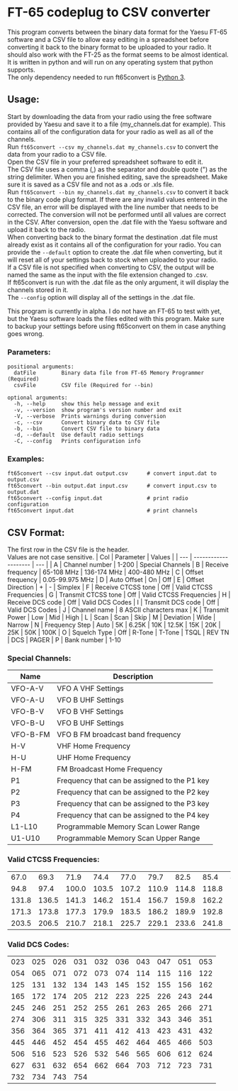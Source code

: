 # FT-65 codeplug to CSV converter
This program converts between the binary data format for the Yaesu FT-65 software and a CSV file to allow easy editing in a spreadsheet before converting it back to the binary format to be uploaded to your radio. It should also work with the FT-25 as the format seems to be almost identical.
It is written in python and will run on any operating system that python supports.  
The only dependency needed to run ft65convert is [Python 3](https://www.python.org/downloads/).

## Usage:
Start by downloading the data from your radio using the free software provided by Yaesu and save it to a file (my_channels.dat for example). This contains all of the configuration data for your radio as well as all of the channels.  
Run `ft65convert --csv my_channels.dat my_channels.csv` to convert the data from your radio to a CSV file.  
Open the CSV file in your preferred spreadsheet software to edit it.  
The CSV file uses a comma (,) as the separator and double quote (") as the string delimiter. 
When you are finished editing, save the spreadsheet. Make sure it is saved as a CSV file and not as a .ods or .xls file.  
Run `ft65convert --bin my_channels.dat my_channels.csv` to convert it back to the binary code plug format. If there are any invalid values entered in the CSV file, an error will be displayed with the line number that needs to be corrected. The conversion will not be performed until all values are correct in the CSV. After conversion, open the .dat file with the Yaesu software and upload it back to the radio.  
When converting back to the binary format the destination .dat file must already exist as it contains all of the configuration for your radio. You can provide the `--default` option to create the .dat file when converting, but it will reset all of your settings back to stock when uploaded to your radio.  
If a CSV file is not specified when converting to CSV, the output will be named the same as the input with the file extension changed to .csv.  
If ft65convert is run with the .dat file as the only argument, it will display the channels stored in it.  
The `--config` option will display all of the settings in the .dat file.

This program is currently in alpha. I do not have an FT-65 to test with yet, but the Yaesu software loads the files edited with this program. Make sure to backup your settings before using ft65convert on them in case anything goes wrong.

### Parameters:
    positional arguments:
      datFile        Binary data file from FT-65 Memory Programmer (Required)
      csvFile        CSV file (Required for --bin)
    
    optional arguments:
      -h, --help     show this help message and exit
      -v, --version  show program's version number and exit
      -V, --verbose  Prints warnings during conversion
      -c, --csv      Convert binary data to CSV file
      -b, --bin      Convert CSV file to binary data
      -d, --default  Use default radio settings
      -C, --config   Prints configuration info

### Examples:
    ft65convert --csv input.dat output.csv      # convert input.dat to output.csv
    ft65convert --bin output.dat input.csv      # convert input.csv to output.dat
    ft65convert --config input.dat              # print radio configuration
    ft65convert input.dat                       # print channels


## CSV Format:
The first row in the CSV file is the header.  
Values are not case sensitive.
| Col | Parameter            | Values |
| --- | -------------------- | --- |
|  A  |  Channel number      | 1-200 \| Special Channels
|  B  |  Receive frequency   | 65-108 MHz \| 136-174 MHz \| 400-480 MHz
|  C  |  Offset frequency    | 0.05-99.975 MHz
|  D  |  Auto Offset         | On \| Off
|  E  |  Offset Direction    | + \| - \| Simplex
|  F  |  Receive CTCSS tone  | Off \| Valid CTCSS Frequencies
|  G  |  Transmit CTCSS tone | Off \| Valid CTCSS Frequencies
|  H  |  Receive DCS code    | Off \| Valid DCS Codes
|  I  |  Transmit DCS code   | Off \| Valid DCS Codes
|  J  |  Channel name        | 8 ASCII characters max
|  K  |  Transmit Power      | Low \| Mid \| High
|  L  |  Scan                | Scan \| Skip
|  M  |  Deviation           | Wide \| Narrow
|  N  |  Frequency Step      | Auto \| 5K \| 6.25K \| 10K \| 12.5K \| 15K \| 20K \| 25K \| 50K \| 100K
|  O  |  Squelch Type        | Off \| R-Tone \| T-Tone \| TSQL \| REV TN \| DCS \| PAGER
|  P  |  Bank number         | 1-10

### Special Channels:
| Name     | Description                                   |
|----------|----------------------------------------------|
| VFO-A-V  | VFO A VHF Settings                           |
| VFO-A-U  | VFO B UHF Settings                           |
| VFO-B-V  | VFO B VHF Settings                           |
| VFO-B-U  | VFO B UHF Settings                           |
| VFO-B-FM | VFO B FM broadcast band frequency            |
| H-V      | VHF Home Frequency                           |
| H-U      | UHF Home Frequency                           |
| H-FM     | FM Broadcast Home Frequency                  |
| P1       | Frequency that can be assigned to the P1 key |
| P2       | Frequency that can be assigned to the P2 key | 
| P3       | Frequency that can be assigned to the P3 key |
| P4       | Frequency that can be assigned to the P4 key |
| L1-L10   | Programmable Memory Scan Lower Range         |
| U1-U10   | Programmable Memory Scan Upper Range         |

### Valid CTCSS Frequencies:
|       |       |       |       |       |       |       |       |       |       |
| ----- | ------| ----- | ----- | ----- | ----- | ----- | ----- | ----- | ----- |
|  67.0 |  69.3 |  71.9 |  74.4 |  77.0 |  79.7 |  82.5 |  85.4 |  88.5 |  91.5 |
|  94.8 |  97.4 | 100.0 | 103.5 | 107.2 | 110.9 | 114.8 | 118.8 | 123.0 | 127.3 |
| 131.8 | 136.5 | 141.3 | 146.2 | 151.4 | 156.7 | 159.8 | 162.2 | 165.5 | 167.9 |
| 171.3 | 173.8 | 177.3 | 179.9 | 183.5 | 186.2 | 189.9 | 192.8 | 196.6 | 199.5 |
| 203.5 | 206.5 | 210.7 | 218.1 | 225.7 | 229.1 | 233.6 | 241.8 | 250.3 | 254.1 |

### Valid DCS Codes:
|     |     |     |     |     |     |     |     |     |     |
| --- | ----| --- | --- | --- | --- | --- | --- | --- | --- |
| 023 | 025 | 026 | 031 | 032 | 036 | 043 | 047 | 051 | 053 |
| 054 | 065 | 071 | 072 | 073 | 074 | 114 | 115 | 116 | 122 |
| 125 | 131 | 132 | 134 | 143 | 145 | 152 | 155 | 156 | 162 |
| 165 | 172 | 174 | 205 | 212 | 223 | 225 | 226 | 243 | 244 |
| 245 | 246 | 251 | 252 | 255 | 261 | 263 | 265 | 266 | 271 |
| 274 | 306 | 311 | 315 | 325 | 331 | 332 | 343 | 346 | 351 |
| 356 | 364 | 365 | 371 | 411 | 412 | 413 | 423 | 431 | 432 |
| 445 | 446 | 452 | 454 | 455 | 462 | 464 | 465 | 466 | 503 |
| 506 | 516 | 523 | 526 | 532 | 546 | 565 | 606 | 612 | 624 |
| 627 | 631 | 632 | 654 | 662 | 664 | 703 | 712 | 723 | 731 |
| 732 | 734 | 743 | 754 |     |     |     |     |     |     |

